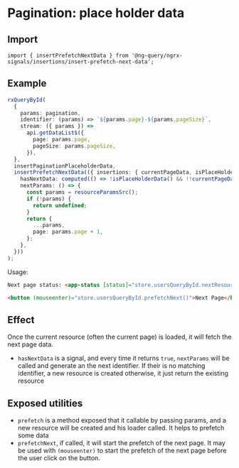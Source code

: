 # Pagination: place holder data

## Import

`import { insertPrefetchNextData } from '@ng-query/ngrx-signals/insertions/insert-prefetch-next-data';`

## Example

```ts
rxQueryById(
  {
    params: pagination,
    identifier: (params) => `${params.page}-${params.pageSize}`,
    stream: ({ params }) =>
      api.getDataList$({
        page: params.page,
        pageSize: params.pageSize,
      }),
  },
  insertPaginationPlaceholderData,
  insertPrefetchNextData(({ insertions: { currentPageData, isPlaceHolderData }, resourceParamsSrc }) => ({
    hasNextData: computed(() => !isPlaceHolderData() && !!currentPageData()?.length),
    nextParams: () => {
      const params = resourceParamsSrc();
      if (!params) {
        return undefined;
      }
      return {
        ...params,
        page: params.page + 1,
      };
    },
  }))
);
```

Usage:

```html
Next page status: <app-status [status]="store.usersQueryById.nextResource()?.status() ?? 'idle'" />

<button (mouseenter)="store.usersQueryById.prefetchNext()">Next Page</button>
```

## Effect

Once the current resource (often the current page) is loaded, it will fetch the next page data.

- `hasNextData` is a signal, and every time it returns `true`, `nextParams` will be called and generate an the next identifier. If their is no matching identifier, a new resource is created otherwise, it just return the existing resource

## Exposed utilities

- `prefetch` is a method exposed that it callable by passing params, and a new resource will be created and his loader called. It helps to prefetch some data
- `prefetchNext`, if called, it will start the prefetch of the next page. It may be used with `(mouseenter)` to start the prefetch of the next page before the user click on the button.
